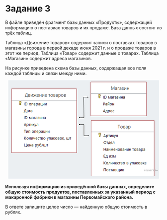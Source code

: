 # Задание 3

В файле приведён фрагмент базы данных «Продукты», содержащей информацию о поставках товаров и их продаже. 
База данных состоит из трёх таблиц.

Таблица «Движение товаров» содержит записи о поставках товаров в магазины города в первой декаде июня 2021 г. и о 
продаже товаров в этот же период. Таблица «Товар» содержит данные о товарах. Таблица «Магазин» содержит адреса магазинов.

На рисунке приведена схема базы данных, содержащая все поля каждой таблицы и связи между ними.

<p align="center"><img src="../../assets/img_task3_1.png"></p>

**Используя информацию из приведённой базы данных, определите общую стоимость продуктов, поставленных за указанный период 
с макаронной фабрики в магазины Первомайского района.**

В ответе запишите целое число — найденную общую стоимость в рублях.
